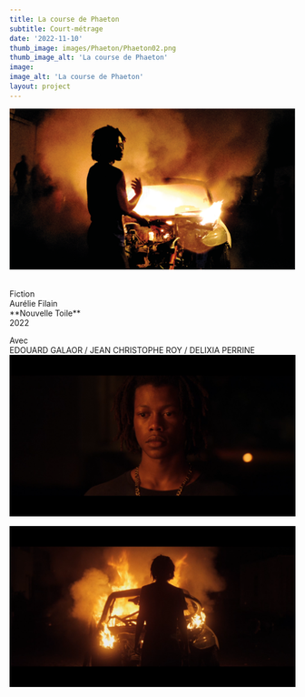 ```yaml
---
title: La course de Phaeton
subtitle: Court-métrage
date: '2022-11-10'
thumb_image: images/Phaeton/Phaeton02.png
thumb_image_alt: 'La course de Phaeton'
image:
image_alt: 'La course de Phaeton'
layout: project
---
```

![](/images\Phaeton\Phaeton02.png)

<br>
Fiction <br>
Aurélie Filain <br>
**Nouvelle Toile** <br>
2022 <br> 

Avec <br>
EDOUARD GALAOR / JEAN CHRISTOPHE ROY / DELIXIA PERRINE
![](/images\Phaeton\Phaeton04.png)

![](/images\Phaeton\Phaeton05.png)